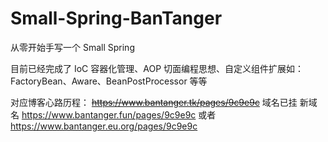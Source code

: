 # Small-Spring-BanTanger
从零开始手写一个 Small Spring

目前已经完成了 IoC 容器化管理、AOP 切面编程思想、自定义组件扩展如：FactoryBean、Aware、BeanPostProcessor 等等

对应博客心路历程：
~~https://www.bantanger.tk/pages/9c9e9c~~ 域名已挂
新域名 https://www.bantanger.fun/pages/9c9e9c 或者 https://www.bantanger.eu.org/pages/9c9e9c

